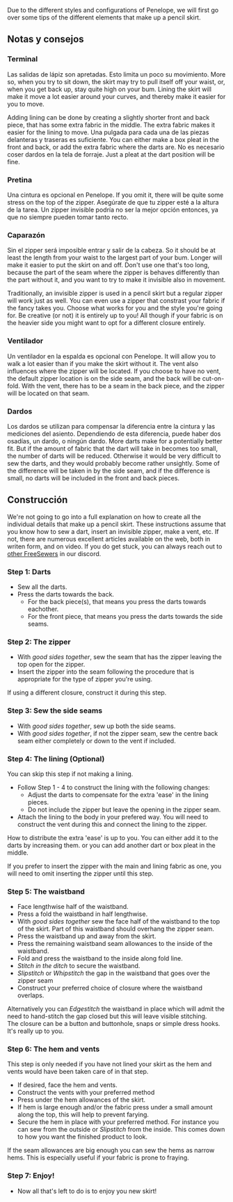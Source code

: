 <Note>

Due to the different styles and configurations of Penelope, we will first go over some tips of the different elements that make up a pencil skirt.

</Note>

## Notas y consejos

### Terminal

Las salidas de lápiz son apretadas. Esto limita un poco su movimiento. More so, when you try to sit down, the skirt may try to pull itself off your waist, or, when you get back up, stay quite high on your bum. Lining the skirt will make it move a lot easier around your curves, and thereby make it easier for you to move.

Adding lining can be done by creating a slightly shorter front and back piece, that has some extra fabric in the middle. The extra fabric makes it easier for the lining to move. Una pulgada para cada una de las piezas delanteras y traseras es suficiente. You can either make a box pleat in the front and back, or add the extra fabric where the darts are. No es necesario coser dardos en la tela de forraje. Just a pleat at the dart position will be fine.

### Pretina

Una cintura es opcional en Penelope. If you omit it, there will be quite some stress on the top of the zipper. Asegúrate de que tu zipper esté a la altura de la tarea. Un zipper invisible podría no ser la mejor opción entonces, ya que no siempre pueden tomar tanto recto.

### Caparazón

Sin el zipper será imposible entrar y salir de la cabeza. So it should be at least the length from your waist to the largest part of your bum. Longer will make it easier to put the skirt on and off. Don't use one that's too long, because the part of the seam where the zipper is behaves differently than the part without it, and you want to try to make it invisible also in movement.

Traditionally, an invisible zipper is used in a pencil skirt but a regular zipper will work just as well. You can even use a zipper that constrast your fabric if the fancy takes you. Choose what works for you and the style you're going for. Be creative (or not) it is entirely up to you! All though if your fabric is on the heavier side you might want to opt for a different closure entirely.

### Ventilador

Un ventilador en la espalda es opcional con Penelope. It will allow you to walk a lot easier than if you make the skirt without it. The vent also influences where the zipper will be located. If you choose to have no vent, the default zipper location is on the side seam, and the back will be cut-on-fold. With the vent, there has to be a seam in the back piece, and the zipper will be located on that seam.

### Dardos

Los dardos se utilizan para compensar la diferencia entre la cintura y las mediciones del asiento. Dependiendo de esta diferencia, puede haber dos osadías, un dardo, o ningún dardo. More darts make for a potentially better fit. But if the amount of fabric that the dart will take in becomes too small, the number of darts will be reduced. Otherwise it would be very difficult to sew the darts, and they would probably become rather unsightly. Some of the difference will be taken in by the side seam, and if the difference is small, no darts will be included in the front and back pieces.

## Construcción

<Warning>

We're not going to go into a full explanation on how to create all the individual details
that make up a pencil skirt. These instructions assume that you know how to sew a dart, insert an invisible
zipper, make a vent, etc. If not, there are numerous excellent articles available on the
web, both in writen form, and on video. If you do get stuck, you can always reach out to
[other FreeSewers](https://discord.freesewing.org/) in our discord.

</Warning>

### Step 1: Darts

- Sew all the darts.
- Press the darts towards the back.
  - For the back piece(s), that means you press the darts towards eachother.
  - For the front piece, that means you press the darts towards the side seams.

### Step 2: The zipper

- With _good sides together_, sew the seam that has the zipper leaving the top open for the zipper.
- Insert the zipper into the seam following the procedure that is appropriate for the type of zipper you're using.

<Note>

If using a different closure, construct it during this step.

</Note>

### Step 3: Sew the side seams

- With _good sides together_, sew up both the side seams.
- With _good sides together_, if not the zipper seam, sew the centre back seam either completely or down to the vent if included.

### Step 4: The lining (Optional)

You can skip this step if not making a lining.

- Follow Step 1 - 4 to construct the lining with the following changes:
  - Adjust the darts to compensate for the extra 'ease' in the lining pieces.
  - Do not include the zipper but leave the opening in the zipper seam.
- Attach the lining to the body in your prefered way. You will need to construct the vent during this and connect the lining to the zipper.

<Note>

How to distribute the extra 'ease' is up to you. You can either add it to the darts by increasing them. or you can add another dart or box pleat in the middle.

</Note>

<Warning>

If you prefer to insert the zipper with the main and lining fabric as one, you will need to omit inserting the zipper until this step.

</Warning>

### Step 5: The waistband

- Face lengthwise half of the waistband.
- Press a fold the waistband in half lengthwise.
- With _good sides together_ sew the face half of the waistband to the top of the skirt. Part of this waistband should overhang the zipper seam.
- Press the waistband up and away from the skirt.
- Press the remaining waistband seam allowances to the inside of the waistband.
- Fold and press the waistband to the inside along fold line.
- _Stitch in the ditch_ to secure the waistband.
- _Slipstitch_ or _Whipstitch_ the gap in the waistband that goes over the zipper seam
- Construct your preferred choice of closure where the waistband overlaps.

<Note>

Alternatively you can _Edgestitch_ the waistband in place which will admit the need to hand-stitch the gap closed but this will leave visible stitching.\
The closure can be a button and buttonhole, snaps or simple dress hooks. It's really up to you.

</Note>

### Step 6: The hem and vents

This step is only needed if you have not lined your skirt as the hem and vents would have been taken care of in that step.

- If desired, face the hem and vents.
- Construct the vents with your preferred method
- Press under the hem allowances of the skirt.
- If hem is large enough and/or the fabric press under a small amount along the top, this will help to prevent farying.
- Secure the hem in place with your preferred method. For instance you can sew from the outside or _Slipstitch_ from the inside. This comes down to how you want the finished product to look.

<Tip>

If the seam allowances are big enough you can sew the hems as narrow hems. This is especially useful if your fabric is prone to fraying.

</Tip>

### Step 7: Enjoy!

- Now all that's left to do is to enjoy you new skirt!
